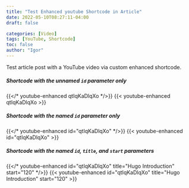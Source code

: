 ```yaml
---
title: "Test Enhanced youtube Shortcode in Article"
date: 2022-05-10T08:27:11-04:00
draft: false

categories: [Video]
tags: [YouTube, Shortcode]
toc: false
author: "Igor"
---
```


Test article post with a YouTube video via custom enhanced shortcode.

<!--more-->

##### Shortcode with the unnamed `id` parameter only
{{</* youtube-enhanced qtIqKaDlqXo */>}}
{{< youtube-enhanced qtIqKaDlqXo >}}
&nbsp;

##### Shortcode with the named `id` parameter only 
{{</* youtube-enhanced id="qtIqKaDlqXo" */>}}
{{< youtube-enhanced id="qtIqKaDlqXo" >}}
&nbsp; 

##### Shortcode with the named `id`, `title`, and `start` parameters
{{</* youtube-enhanced id="qtIqKaDlqXo" title="Hugo Introduction" start="120" */>}}
{{< youtube-enhanced id="qtIqKaDlqXo" title="Hugo Introduction" start="120" >}}

